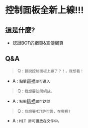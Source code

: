 # 控制面板全新上線!!!
## 這是什麼?
- 認證BOT的網頁&宣傳網頁
## Q&A
> Q : `聽說控制面板上線了？！，我想看！`
- A : `點擊`[這裡](https://app.maomy.top/)`即可進入`
> Q : `我想要訪問網站。`
- A : `點擊`[這裡](https://maomy.top/)`即可訪問`
> Q : `我想要MIT許可證，在哪裡?`
- A : `MIT 許可證放在文件中。`
